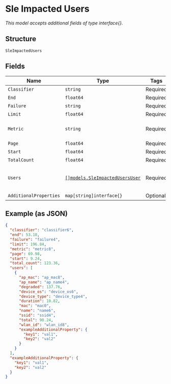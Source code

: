 
# Sle Impacted Users

*This model accepts additional fields of type interface{}.*

## Structure

`SleImpactedUsers`

## Fields

| Name | Type | Tags | Description |
|  --- | --- | --- | --- |
| `Classifier` | `string` | Required | - |
| `End` | `float64` | Required | - |
| `Failure` | `string` | Required | - |
| `Limit` | `float64` | Required | - |
| `Metric` | `string` | Required | **Constraints**: *Minimum Length*: `1` |
| `Page` | `float64` | Required | - |
| `Start` | `float64` | Required | - |
| `TotalCount` | `float64` | Required | - |
| `Users` | [`[]models.SleImpactedUsersUser`](../../doc/models/sle-impacted-users-user.md) | Required | **Constraints**: *Unique Items Required* |
| `AdditionalProperties` | `map[string]interface{}` | Optional | - |

## Example (as JSON)

```json
{
  "classifier": "classifier6",
  "end": 53.18,
  "failure": "failure4",
  "limit": 196.84,
  "metric": "metric8",
  "page": 69.98,
  "start": 9.24,
  "total_count": 123.36,
  "users": [
    {
      "ap_mac": "ap_mac8",
      "ap_name": "ap_name4",
      "degraded": 137.76,
      "device_os": "device_os6",
      "device_type": "device_type4",
      "duration": 10.82,
      "mac": "mac0",
      "name": "name6",
      "ssid": "ssid4",
      "total": 90.24,
      "wlan_id": "wlan_id8",
      "exampleAdditionalProperty": {
        "key1": "val1",
        "key2": "val2"
      }
    }
  ],
  "exampleAdditionalProperty": {
    "key1": "val1",
    "key2": "val2"
  }
}
```

